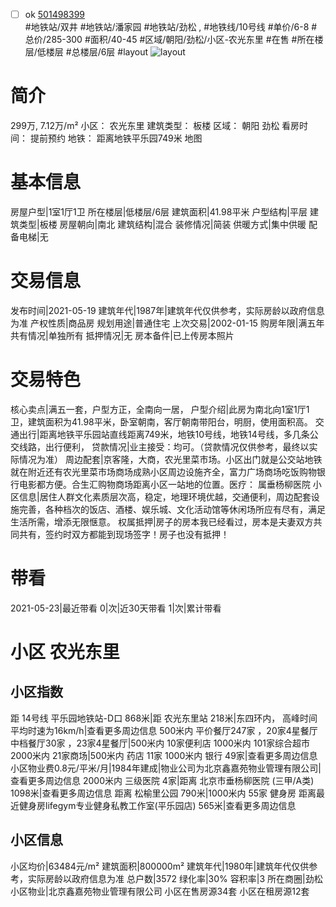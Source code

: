 - [ ] ok [501498399](https://bj.5i5j.com/ershoufang/501498399.html)  
 #地铁站/双井 #地铁站/潘家园 #地铁站/劲松 ,  #地铁线/10号线
#单价/6-8 #总价/285-300 #面积/40-45   #区域/朝阳/劲松/小区-农光东里 #在售 #所在楼层/低楼层 #总楼层/6层 #layout 
![layout](http://image2a.5i5j.com/bdir/layout/a9faff0c3e504168bf279cb39007a3b3.jpg_P5.jpg) 
# 简介 
 299万,  7.12万/m² 
小区： 农光东里
建筑类型： 板楼
区域： 朝阳 劲松
看房时间： 提前预约
地铁： 距离地铁平乐园749米 地图
# 基本信息 
 房屋户型|1室1厅1卫
所在楼层|低楼层/6层
建筑面积|41.98平米
户型结构|平层
建筑类型|板楼
房屋朝向|南北
建筑结构|混合
装修情况|简装
供暖方式|集中供暖
配备电梯|无
# 交易信息 
 发布时间|2021-05-19
建筑年代|1987年|建筑年代仅供参考，实际房龄以政府信息为准
产权性质|商品房
规划用途|普通住宅
上次交易|2002-01-15
购房年限|满五年
共有情况|单独所有
抵押情况|无
房本备件|已上传房本照片
# 交易特色 
 核心卖点|满五一套，户型方正，全南向一居，
户型介绍|此房为南北向1室1厅1卫，建筑面积为41.98平米，卧室朝南，客厅朝南带阳台，明厨，使用面积高。
交通出行|距离地铁平乐园站直线距离749米，地铁10号线，地铁14号线，多几条公交线路，出行便利，
贷款情况|业主接受：均可。（贷款情况仅供参考，最终以实际情况为准）
周边配套|京客隆，大商，农光里菜市场。小区出门就是公交站地铁就在附近还有农光里菜市场商场成熟小区周边设施齐全，富力广场商场吃饭购物银行电影都方便。合生汇购物商场距离小区一站地的位置。医疗： 属垂杨柳医院
小区信息|居住人群文化素质层次高，稳定，地理环境优越，交通便利，周边配套设施完善，各种档次的饭店、酒楼、娱乐城、文化活动馆等休闲场所应有尽有，满足生活所需，增添无限惬意。
权属抵押|房子的房本我已经看过，房本是夫妻双方共同共有，签约时双方都能到现场签字！房子也没有抵押！
# 带看 
 2021-05-23|最近带看	 0|次|近30天带看	 1|次|累计带看
# 小区 农光东里
## 小区指数 
 距 14号线 平乐园地铁站-D口 868米|距 农光东里站 218米|东四环内， 高峰时间平均时速为16km/h|查看更多周边信息
500米内 平价餐厅247家 ，20家4星餐厅
中档餐厅30家 ，23家4星餐厅|500米内 10家便利店
1000米内 101家综合超市
2000米内 21家商场|500米内 药店 11家
1000米内 银行 49家|查看更多周边信息
小区物业费0.8元/平米/月|1984年建成|物业公司为北京鑫嘉苑物业管理有限公司|查看更多周边信息
2000米内 三级医院 4家|距离 北京市垂杨柳医院 (三甲/A类) 1098米|查看更多周边信息
距离 松榆里公园 790米|1000米内 55家 健身房
距离最近健身房lifegym专业健身私教工作室(平乐园店) 565米|查看更多周边信息
## 小区信息 
 小区均价|63484元/m²
建筑面积|800000m²
建筑年代|1980年|建筑年代仅供参考，实际房龄以政府信息为准
总户数|3572
绿化率|30%
容积率|3
所在商圈|劲松
小区物业|北京鑫嘉苑物业管理有限公司
小区在售房源34套
小区在租房源12套
